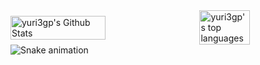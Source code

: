 <div style="display:flex;justify-content:space-between;align-items:center;width:100%">
  <img style="width:55%" alt="yuri3gp's Github Stats" src="https://github-readme-stats.vercel.app/api?username=yuri3gp&show_icons=true&theme=tokyonight&hide=contribs&count_private=true">
  <img style="width:40%" alt="yuri3gp's top languages" src="https://github-readme-stats.vercel.app/api/top-langs/?username=yuri3gp&layout=compact&hide=html,twig,css&theme=tokyonight&langs_count=6">
</div>

<img align="center" alt="Snake animation" src="https://github.com/yuri3gp/yuri3gp/blob/output/github-contribution-grid-snake.svg">


